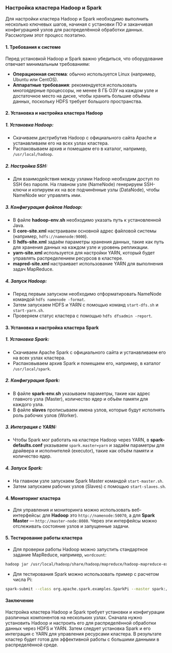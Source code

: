 ### Настройка кластера Hadoop и Spark

Для настройки кластера Hadoop и Spark необходимо выполнить несколько ключевых шагов, начиная с установки ПО и заканчивая конфигурацией узлов для распределённой обработки данных. Рассмотрим этот процесс поэтапно.

#### 1. **Требования к системе**
Перед установкой Hadoop и Spark важно убедиться, что оборудование отвечает минимальным требованиям:
- **Операционная система**: обычно используется Linux (например, Ubuntu или CentOS).
- **Аппаратные требования**: рекомендуется использовать многоядерные процессоры, не менее 8 ГБ ОЗУ на каждом узле и достаточное место на диске, чтобы хранить большие объёмы данных, поскольку HDFS требует большого пространства.

#### 2. **Установка и настройка кластера Hadoop**

##### 1. **Установка Hadoop**:
- Скачиваем дистрибутив Hadoop с официального сайта Apache и устанавливаем его на всех узлах кластера.
- Распаковываем архив и помещаем его в каталог, например, `/usr/local/hadoop`.

##### 2. **Настройка SSH**:
- Для взаимодействия между узлами Hadoop необходим доступ по SSH без пароля. На главном узле (NameNode) генерируем SSH-ключи и копируем их на все подчинённые узлы (DataNode), чтобы NameNode мог управлять ими.

##### 3. **Конфигурация файлов Hadoop**:
- В файле **hadoop-env.sh** необходимо указать путь к установленной Java.
- В **core-site.xml** настраиваем основной адрес файловой системы (например, `hdfs://namenode:9000`).
- В **hdfs-site.xml** задаём параметры хранения данных, такие как путь для хранения данных на каждом узле и уровень репликации.
- **yarn-site.xml** используется для настройки YARN, который будет управлять распределением ресурсов в кластере.
- **mapred-site.xml** настраивает использование YARN для выполнения задач MapReduce.

##### 4. **Запуск Hadoop**:
- Перед первым запуском необходимо отформатировать NameNode командой `hdfs namenode -format`.
- Затем запускаем HDFS и YARN с помощью команд `start-dfs.sh` и `start-yarn.sh`.
- Проверяем статус кластера с помощью `hdfs dfsadmin -report`.

#### 3. **Установка и настройка кластера Spark**

##### 1. **Установка Spark**:
- Скачиваем Apache Spark с официального сайта и устанавливаем его на всех узлах кластера.
- Распаковываем архив Spark и помещаем его, например, в каталог `/usr/local/spark`.

##### 2. **Конфигурация Spark**:
- В файле **spark-env.sh** указываем параметры, такие как адрес главного узла (Master), количество ядер и объём памяти для каждого узла.
- В файле **slaves** прописываем имена узлов, которые будут исполнять роль рабочих узлов (Worker).

##### 3. **Интеграция с YARN**:
- Чтобы Spark мог работать на кластере Hadoop через YARN, в **spark-defaults.conf** указываем `spark.master=yarn` и задаём параметры для драйвера и исполнителей (executor), такие как объём памяти и количество ядер.

##### 4. **Запуск Spark**:
- На главном узле запускаем Spark Master командой `start-master.sh`.
- Затем запускаем рабочих узлов (Slaves) с помощью `start-slaves.sh`.

#### 4. **Мониторинг кластера**
- Для управления и мониторинга можно использовать веб-интерфейсы: для **Hadoop** это `http://namenode:50070`, а для **Spark Master** — `http://master-node:8080`. Через эти интерфейсы можно отслеживать состояние узлов и запущенные задачи.

#### 5. **Тестирование работы кластера**
- Для проверки работы Hadoop можно запустить стандартное задание MapReduce, например, `wordcount`:
```bash
hadoop jar /usr/local/hadoop/share/hadoop/mapreduce/hadoop-mapreduce-examples.jar wordcount /input /output
```
- Для тестирования Spark можно использовать пример с расчетом числа Pi:
```bash
spark-submit --class org.apache.spark.examples.SparkPi --master spark://master-node:7077 /path/to/spark-examples.jar 1000
```

#### Заключение
Настройка кластера Hadoop и Spark требует установки и конфигурации различных компонентов на нескольких узлах. Сначала нужно установить Hadoop и настроить его для распределённой обработки данных через HDFS и YARN. Затем следует установка Spark и его интеграция с YARN для управления ресурсами кластера. В результате кластер будет готов для эффективной работы с большими данными в распределённой среде.